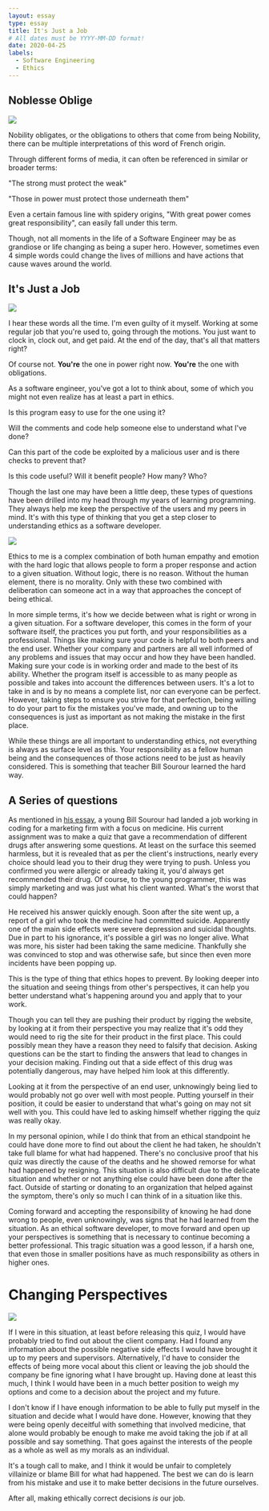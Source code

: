 ```yaml
---
layout: essay
type: essay
title: It's Just a Job
# All dates must be YYYY-MM-DD format!
date: 2020-04-25
labels:
  - Software Engineering
  - Ethics
---
```


## Noblesse Oblige

<img class="ui medium center floated image" src="../images/knight.jpg">

Nobility obligates, or the obligations to others that come from being Nobility, there can be multiple interpretations of this word of French origin.

Through different forms of media, it can often be referenced in similar or broader terms:

"The strong must protect the weak"

"Those in power must protect those underneath them"

Even a certain famous line with spidery origins, "With great power comes great responsibility", can easily fall under this term.

Though, not all moments in the life of a Software Engineer may be as grandiose or life changing as being a super hero. However, sometimes even 4 simple words could change the lives of millions and have actions that cause waves around the world.

## It's Just a Job

<img class="ui medium center floated image" src="../images/woman-working.jpg">

I hear these words all the time. I'm even guilty of it myself. Working at some regular job that you're used to, going through the motions. You just want to clock in, clock out, and get paid. At the end of the day, that's all that matters right?

Of course not. **You're** the one in power right now. **You're** the one with obligations.

As a software engineer, you've got a lot to think about, some of which you might not even realize has at least a part in ethics.

Is this program easy to use for the one using it?

Will the comments and code help someone else to understand what I've done?

Can this part of the code be exploited by a malicious user and is there checks to prevent that?

Is this code useful? Will it benefit people? How many? Who?

Though the last one may have been a little deep, these types of questions have been drilled into my head through my years of learning programming. They always help me keep the perspective of the users and my peers in mind. It's with this type of thinking that you get a step closer to understanding ethics as a software developer.

<img class="ui medium center floated image" src="../images/cloud-light.jpg">

Ethics to me is a complex combination of both human empathy and emotion with the hard logic that allows people to form a proper response and action to a given situation. Without logic, there is no reason. Without the human element, there is no morality. Only with these two combined with deliberation can someone act in a way that approaches the concept of being ethical.

In more simple terms, it's how we decide between what is right or wrong in a given situation. For a software developer, this comes in the form of your software itself, the practices you put forth, and your responsibilities as a professional. Things like making sure your code is helpful to both peers and the end user. Whether your company and partners are all well informed of any problems and issues that may occur and how they have been handled. Making sure your code is in working order and made to the best of its ability. Whether the program itself is accessible to as many people as possible and takes into account the differences between users. It's a lot to take in and is by no means a complete list, nor can everyone can be perfect. However, taking steps to ensure you strive for that perfection, being willing to do your part to fix the mistakes you've made, and owning up to the consequences is just as important as not making the mistake in the first place.

While these things are all important to understanding ethics, not everything is always as surface level as this. Your responsibility as a fellow human being and the consequences of those actions need to be just as heavily considered. This is something that teacher Bill Sourour learned the hard way.

## A Series of questions
As mentioned in [his essay](https://www.freecodecamp.org/news/the-code-im-still-ashamed-of-e4c021dff55e/#.tsjl7lkxy), a young Bill Sourour had landed a job working in coding for a marketing firm with a focus on medicine. His current assignment was to make a quiz that gave a recommendation of different drugs after answering some questions. At least on the surface this seemed harmless, but it is revealed that as per the client's instructions, nearly every choice should lead you to their drug they were trying to push. Unless you confirmed you were allergic or already taking it, you'd always get recommended their drug. Of course, to the young programmer, this was simply marketing and was just what his client wanted. What's the worst that could happen?

He received his answer quickly enough. Soon after the site went up, a report of a girl who took the medicine had committed suicide. Apparently one of the main side effects were severe depression and suicidal thoughts. Due in part to his ignorance, it's possible a girl was no longer alive. What was more, his sister had been taking the same medicine. Thankfully she was convinced to stop and was otherwise safe, but since then even more incidents have been popping up.

This is the type of thing that ethics hopes to prevent. By looking deeper into the situation and seeing things from other's perspectives, it can help you better understand what's happening around you and apply that to your work.

Though you can tell they are pushing their product by rigging the website, by looking at it from their perspective you may realize that it's odd they would need to rig the site for their product in the first place. This could possibly mean they have a reason they need to falsify that decision. Asking questions can be the start to finding the answers that lead to changes in your decision making. Finding out that a side effect of this drug was potentially dangerous, may have helped him look at this differently.

Looking at it from the perspective of an end user, unknowingly being lied to would probably not go over well with most people. Putting yourself in their position, it could be easier to understand that what's going on may not sit well with you. This could have led to asking himself whether rigging the quiz was really okay.

In my personal opinion, while I do think that from an ethical standpoint he could have done more to find out about the client he had taken, he shouldn't take full blame for what had happened. There's no conclusive proof that his quiz was directly the cause of the deaths and he showed remorse for what had happened by resigning. This situation is also difficult due to the delicate situation and whether or not anything else could have been done after the fact. Outside of starting or donating to an organization that helped against the symptom, there's only so much I can think of in a situation like this.

Coming forward and accepting the responsibility of knowing he had done wrong to people, even unknowingly, was signs that he had learned from the situation. As an ethical software developer, to move forward and open up your perspectives is something that is necessary to continue becoming a better professional. This tragic situation was a good lesson, if a harsh one, that even those in smaller positions have as much responsibility as others in higher ones.

# Changing Perspectives

<img class="ui medium center floated image" src="../images/question-chalk.jpg">

If I were in this situation, at least before releasing this quiz, I would have probably tried to find out about the client company. Had I found any information about the possible negative side effects I would have brought it up to my peers and supervisors. Alternatively, I'd have to consider the effects of being more vocal about this client or leaving the job should the company be fine ignoring what I have brought up. Having done at least this much, I think I would have been in a much better position to weigh my options and come to a decision about the project and my future.

I don't know if I have enough information to be able to fully put myself in the situation and decide what I would have done. However, knowing that they were being openly deceitful with something that involved medicine, that alone would probably be enough to make me avoid taking the job if at all possible and say something. That goes against the interests of the people as a whole as well as my morals as an individual.

It's a tough call to make, and I think it would be unfair to completely villainize or blame Bill for what had happened. The best we can do is learn from his mistake and use it to make better decisions in the future ourselves.

After all, making ethically correct decisions *is* our job.
